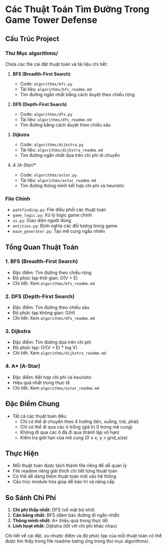 # Các Thuật Toán Tìm Đường Trong Game Tower Defense

## Cấu Trúc Project

### Thư Mục algorithms/
Chứa các file cài đặt thuật toán và tài liệu chi tiết:

1. **BFS (Breadth-First Search)**
   - Code: `algorithms/bfs.py`
   - Tài liệu: `algorithms/bfs_readme.md`
   - Tìm đường ngắn nhất bằng cách duyệt theo chiều rộng

2. **DFS (Depth-First Search)**
   - Code: `algorithms/dfs.py`
   - Tài liệu: `algorithms/dfs_readme.md`
   - Tìm đường bằng cách duyệt theo chiều sâu

3. **Dijkstra**
   - Code: `algorithms/dijkstra.py`
   - Tài liệu: `algorithms/dijkstra_readme.md`
   - Tìm đường ngắn nhất dựa trên chi phí di chuyển

4. **A* (A-Star)**
   - Code: `algorithms/astar.py`
   - Tài liệu: `algorithms/astar_readme.md`
   - Tìm đường thông minh kết hợp chi phí và heuristic

### File Chính
- `pathfinding.py`: File điều phối các thuật toán
- `game_logic.py`: Xử lý logic game chính
- `ui.py`: Giao diện người dùng
- `entities.py`: Định nghĩa các đối tượng trong game
- `maze_generator.py`: Tạo mê cung ngẫu nhiên

## Tổng Quan Thuật Toán

### 1. BFS (Breadth-First Search)
- Đặc điểm: Tìm đường theo chiều rộng
- Độ phức tạp thời gian: O(V + E)
- Chi tiết: Xem `algorithms/bfs_readme.md`

### 2. DFS (Depth-First Search)
- Đặc điểm: Tìm đường theo chiều sâu
- Độ phức tạp không gian: O(H)
- Chi tiết: Xem `algorithms/dfs_readme.md`

### 3. Dijkstra
- Đặc điểm: Tìm đường dựa trên chi phí
- Độ phức tạp: O((V + E) * log V)
- Chi tiết: Xem `algorithms/dijkstra_readme.md`

### 4. A* (A-Star)
- Đặc điểm: Kết hợp chi phí và heuristic
- Hiệu quả nhất trong thực tế
- Chi tiết: Xem `algorithms/astar_readme.md`

## Đặc Điểm Chung
- Tất cả các thuật toán đều:
  * Chỉ có thể di chuyển theo 4 hướng (lên, xuống, trái, phải)
  * Chỉ có thể đi qua các ô trống (giá trị 0 trong mê cung)
  * Không đi qua các ô đã đi qua (tránh lặp vô hạn)
  * Kiểm tra giới hạn của mê cung (0 ≤ x, y < grid_size)

## Thực Hiện
- Mỗi thuật toán được tách thành file riêng để dễ quản lý
- File readme riêng giải thích chi tiết từng thuật toán
- Có thể dễ dàng thêm thuật toán mới vào hệ thống
- Cấu trúc module hóa giúp dễ bảo trì và nâng cấp

## So Sánh Chi Phí
1. **Chi phí thấp nhất:** DFS (về mặt bộ nhớ)
2. **Cân bằng nhất:** BFS (đảm bảo đường đi ngắn nhất)
3. **Thông minh nhất:** A* (hiệu quả trong thực tế)
4. **Linh hoạt nhất:** Dijkstra (tốt với chi phí khác nhau)

Chi tiết về cài đặt, ưu nhược điểm và độ phức tạp của mỗi thuật toán có thể được tìm thấy trong file readme tương ứng trong thư mục algorithms/.

